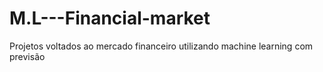 # M.L---Financial-market
Projetos voltados ao mercado financeiro utilizando machine learning com previsão
